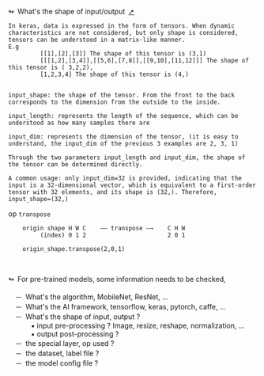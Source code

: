 ↬&ensp;What's the shape of input/output&ensp;[➚](https://blog.csdn.net/pmj110119/article/details/94739765)

```
In keras, data is expressed in the form of tensors. When dynamic characteristics are not considered, but only shape is considered, tensors can be understood in a matrix-like manner.
E.g
         [[1],[2],[3]] The shape of this tensor is (3,1)
         [[[1,2],[3,4]],[[5,6],[7,8]],[[9,10],[11,12]]] The shape of this tensor is ( 3,2,2),
         [1,2,3,4] The shape of this tensor is (4,)


input_shape: the shape of the tensor. From the front to the back corresponds to the dimension from the outside to the inside.

input_length: represents the length of the sequence, which can be understood as how many samples there are

input_dim: represents the dimension of the tensor, (it is easy to understand, the input_dim of the previous 3 examples are 2, 3, 1)

Through the two parameters input_length and input_dim, the shape of the tensor can be determined directly.

A common usage: only input_dim=32 is provided, indicating that the input is a 32-dimensional vector, which is equivalent to a first-order tensor with 32 elements, and its shape is (32,). Therefore, input_shape=(32,)
```

op `transpose`

```
    origin shape H W C    —— transpose —→    C H W
         (index) 0 1 2                       2 0 1

    origin_shape.transpose(2,0,1)
```

</br>

↬&ensp;For pre-trained models, some information needs to be checked,</br>
 </br>&emsp;－&ensp;What's the algorithm, MobileNet, ResNet, …
 </br>&emsp;－&ensp;What's the AI framework, tensorflow, keras, pytorch, caffe, …
 </br>&emsp;－&ensp;What's the shape of input, output ?
 </br>&emsp;&emsp;&emsp; ▪ input pre-processing ? Image, resize, reshape, normalization, …
 </br>&emsp;&emsp;&emsp; ▪ output post-processing ?
 </br>&emsp;－&ensp;the special layer, op used ?
 </br>&emsp;－&ensp;the dataset, label file ?
 </br>&emsp;－&ensp;the model config file ?